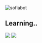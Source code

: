 ![sofiabot](https://media.discordapp.net/attachments/1046079302933942272/1140922960740372510/sofiabot.png?width=1133&height=637)

## Learning..
<img src ="https://img.shields.io/badge/Python-3776AB.svg?&style=flat-sqare&logo=Python&logoColor=white"/> <img src ="https://img.shields.io/badge/Java-007396.svg?&style=flat-sqare&logo=OpenJDK&logoColor=red"/>
